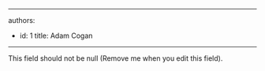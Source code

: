 

---
authors:
  - id: 1
    title: Adam Cogan
---




<span class='intro'> This field should not be null (Remove me when you edit this field). </span>


  <a href="http&#58;//www.ssw.com.au/ssw/Standards/Rules/RulestoHappyClients.aspx#ProjectPage">
  </a>



